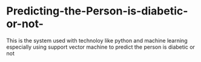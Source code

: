# Predicting-the-Person-is-diabetic-or-not-
This is the system used with technoloy like python and machine learning especially using support vector machine to predict the person is diabetic or not
